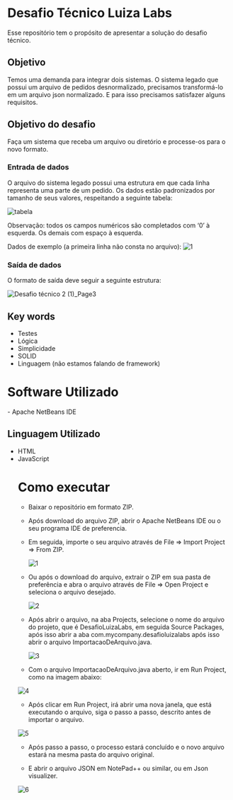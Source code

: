 <h1>Desafio Técnico Luiza Labs</h1>

Esse repositório tem o propósito de apresentar a solução do desafio técnico.

<h2>Objetivo</h2>

Temos uma demanda para integrar dois sistemas. O sistema legado que possui um arquivo de pedidos desnormalizado, precisamos transformá-lo em um arquivo json normalizado. E para isso precisamos satisfazer alguns requisitos.

<h2>Objetivo do desafio</h2>

Faça um sistema que receba um arquivo ou diretório e processe-os para o novo formato.

<h3>Entrada de dados</h3>
O arquivo do sistema legado possui uma estrutura em que cada linha representa uma parte de um pedido. Os dados estão padronizados por tamanho de seus valores, respeitando a seguinte tabela:

![tabela](https://user-images.githubusercontent.com/100815122/170606176-7421af5a-a5e4-4498-b247-853eea5ea4af.jpg)

Observação: todos os campos numéricos são completados com ‘0’ à esquerda. Os demais com espaço à esquerda.

Dados de exemplo (a primeira linha não consta no arquivo):
![1](https://user-images.githubusercontent.com/100815122/170606583-70e28cfe-bcac-4cb1-8420-f2bc4928d658.jpg)

<h3>Saída de dados</h3>

O formato de saída deve seguir a seguinte estrutura:

![Desafio técnico 2 (1)_Page3](https://user-images.githubusercontent.com/100815122/170607276-cf4727db-a25a-4ac0-a8e9-07894978a0ec.png)

<h2>Key words</h2>
<ul>
    <li>Testes</li>
    <li>Lógica</li>
    <li>Simplicidade</li>
    <li>SOLID</li>
    <li>Linguagem (não estamos falando de framework)</li> 
</ul>



# Software Utilizado

\- Apache NetBeans IDE

## Linguagem Utilizado

<ul>
    <li>HTML</li>
    <li>JavaScript</li>
<ul></ul>

# Como executar

- Baixar o repositório em formato ZIP.

- Após download do arquivo ZIP, abrir o Apache NetBeans IDE ou o seu programa IDE de preferencia.

- Em seguida, importe o seu arquivo através de File => Import Project => From ZIP.

  ![1](https://user-images.githubusercontent.com/100815122/174321527-a6baec38-746d-4650-b68d-6bf3e7d8cc61.jpg)

- Ou após o download do arquivo, extrair o ZIP em sua pasta de preferência e abra o arquivo através de File => Open Project e seleciona o arquivo desejado.

  ![2](https://user-images.githubusercontent.com/100815122/174321532-2fe561b1-166c-4937-8fb7-f13e98076db0.jpg)

- Após abrir o arquivo, na aba Projects, selecione o nome do arquivo do projeto, que é DesafioLuizaLabs, em seguida Source Packages, após isso abrir a aba com.mycompany.desafioluizalabs após isso abrir o arquivo ImportacaoDeArquivo.java.

  ![3](https://user-images.githubusercontent.com/100815122/174321533-fb3f8323-e98c-4de9-b778-0d0bc2d3c81b.jpg)

- Com o arquivo ImportacaoDeArquivo.java aberto, ir em Run Project, como na imagem abaixo:

![4](https://user-images.githubusercontent.com/100815122/174321535-c1730d84-eb37-4c27-9c13-3ac0f19615c7.jpg)

- Após clicar em Run Project, irá abrir uma nova janela, que está executando o arquivo, siga o passo a passo, descrito antes de importar o arquivo. 

![5](https://user-images.githubusercontent.com/100815122/174321539-aa2ed11e-a2d6-4f3c-9c43-3bccd75f0e4e.jpg)

- Após passo a passo, o processo estará concluído e o novo arquivo estará na mesma pasta do arquivo original.

- E  abrir o arquivo JSON em NotePad++ ou similar, ou em Json visualizer.

![6](https://user-images.githubusercontent.com/100815122/174321541-bf3bc649-4644-4b9b-a00d-07b151519361.jpg)
